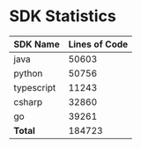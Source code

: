 # SDK Statistics

| SDK Name | Lines of Code |
| -------- | ------------- |
| java | 50603 |
| python | 50756 |
| typescript | 11243 |
| csharp | 32860 |
| go | 39261 |
| **Total** | 184723 |
